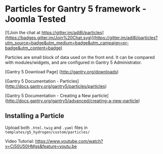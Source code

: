 # Particles for Gantry 5 framework - Joomla Tested

[![Join the chat at https://gitter.im/adi8i/particles](https://badges.gitter.im/Join%20Chat.svg)](https://gitter.im/adi8i/particles?utm_source=badge&utm_medium=badge&utm_campaign=pr-badge&utm_content=badge)

Particles are small block of data used on the front end. It can be compared with modules/widgets, and are configured in Gantry 5 Administrator.

[Gantry 5 Download Page] (http://gantry.org/downloads)

[Gantry 5 Documentation - Particles] (http://docs.gantry.org/gantry5/particles/particles)

[Gantry 5 Documentation - Creating a New particle] (http://docs.gantry.org/gantry5/advanced/creating-a-new-particle)

## Installing a Particle

Upload both `.html.twig` and `.yaml` files in `templates/g5_hydrogen/custom/particles/`

Video Tutorial: https://www.youtube.com/watch?v=Cj50U50HMgs&feature=youtu.be
